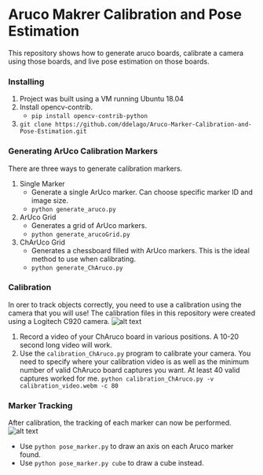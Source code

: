 # Aruco Makrer Calibration and Pose Estimation
This repository shows how to generate aruco boards, calibrate a camera using those boards, and live pose estimation on those boards.

### Installing
1. Project was built using a VM running Ubuntu 18.04
2. Install opencv-contrib.
    - `pip install opencv-contrib-python`
2. `git clone https://github.com/ddelago/Aruco-Marker-Calibration-and-Pose-Estimation.git`

### Generating ArUco Calibration Markers
There are three ways to generate calibration markers. 
1. Single Marker
    - Generate a single ArUco marker. Can choose specific marker ID and image size.
    - `python generate_aruco.py`
2. ArUco Grid
    - Generates a grid of ArUco markers. 
    - `python generate_arucoGrid.py`
3. ChArUco Grid
    - Generates a chessboard filled with ArUco markers. This is the ideal method to use when calibrating.
    - `python generate_ChAruco.py`  

### Calibration
In orer to track objects correctly, you need to use a calibration using the camera that you will use! The calibration files in this repository were created using a Logitech C920 camera.
![alt text](https://github.com/ddelago/AR-Projection-Mapping/blob/master/pictures/stereoCalib.PNG)
1. Record a video of your ChAruco board in various positions. A 10-20 second long video will work. 
2. Use the `calibration_ChAruco.py` program to calibrate your camera. You need to specify where your calibration video is as well as the minimum number of valid ChAruco board captures you want. At least 40 valid captures worked for me. 
    `python calibration_ChAruco.py -v calibration_video.webm -c 80`

### Marker Tracking
After calibration, the tracking of each marker can now be performed.
![alt text](https://github.com/ddelago/AR-Projection-Mapping/blob/master/pictures/perspTrans.PNG)
- Use `python pose_marker.py` to draw an axis on each Aruco marker found.
- Use `python pose_marker.py cube` to draw a cube instead.
